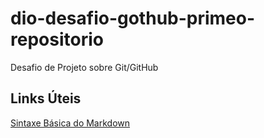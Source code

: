 # dio-desafio-gothub-primeo-repositorio
Desafio de Projeto sobre Git/GitHub

## Links Úteis
[Sintaxe Básica do Markdown](https://markdown.net.br/sintaxe-basica/)
